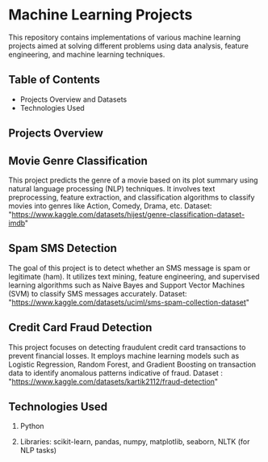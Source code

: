 # Machine Learning Projects

This repository contains implementations of various machine learning projects aimed at solving different problems using data analysis, feature engineering, and machine learning techniques.

## Table of Contents

- Projects Overview and Datasets
- Technologies Used

## Projects Overview

## Movie Genre Classification

This project predicts the genre of a movie based on its plot summary using natural language processing (NLP) techniques.
It involves text preprocessing, feature extraction, and classification algorithms to classify movies into genres like Action, Comedy, Drama, etc.
Dataset: "https://www.kaggle.com/datasets/hijest/genre-classification-dataset-imdb"

## Spam SMS Detection

The goal of this project is to detect whether an SMS message is spam or legitimate (ham).
It utilizes text mining, feature engineering, and supervised learning algorithms such as Naive Bayes and Support Vector Machines (SVM) to classify SMS messages accurately.
Dataset: "https://www.kaggle.com/datasets/uciml/sms-spam-collection-dataset"

## Credit Card Fraud Detection

This project focuses on detecting fraudulent credit card transactions to prevent financial losses.
It employs machine learning models such as Logistic Regression, Random Forest, and Gradient Boosting on transaction data to identify anomalous patterns indicative of fraud.
Dataset : "https://www.kaggle.com/datasets/kartik2112/fraud-detection"


## Technologies Used
  
  1. Python
  
  2. Libraries: scikit-learn, pandas, numpy, matplotlib, seaborn, NLTK (for NLP tasks)

